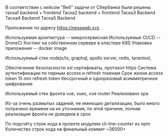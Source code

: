В соответствии с кейсом "Веб" задачи от Сбербанка были решены
таска1 backend + frontend
Таска2 backend + frontend
Таска3 Backend
Таска4 Backend
Таска5 Backend

Приложение по адресу
https://nesaweb.xyz


Используемая архитектура -- микросервисная
Используемые CI/CD -- DroneCi
Хостинг на собственном сервере в кластере K8S
Упаковка приложения -- docker image


Используемый стек
nodejs/ts, graphql, apollo server,
redis, tarantool,

Обеспечение безопасности
ssl сертификаты, протокол https
Система аутентификации по парным access и refresh токенам
Срок жизни access token 15 min
refresh token бессрочный и одноразовый
асимметричное шифрование

Используемый стек фронта
vue, vuex, vue router
Реализовано spa


Из-за очень размытых заданий, не имеющих детализации, было много потрачено времени на их уточнения, по этой причине, полная реализация фронта не доведена в срок

По подсчёту строк кода в проекте модулем cli-line-counter из npm
Количество строк кода на финальный коммит ~36000+

